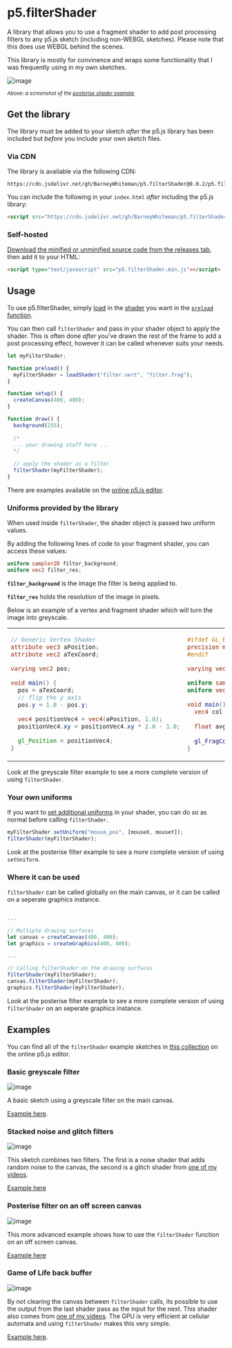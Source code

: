 # p5.filterShader
A library that allows you to use a fragment shader to add post processing filters to any p5.js sketch (including non-WEBGL sketches). Please note that this does use WEBGL behind the scenes.

This library is mostly for convinence and wraps some functionality that I was frequently using in my own sketches.

![image](https://raw.githubusercontent.com/BarneyWhiteman/p5.filterShader/main/example_posterise.png)

<small><em>Above: a screenshot of the [posterise shader example](https://editor.p5js.org/BarneyCodes/sketches/xfVcdKmtM)</em></small>

## Get the library
The library must be added to your sketch *after* the p5.js library has been included but *before* you include your own sketch files.

### Via CDN
The library is available via the following CDN:

```
https://cdn.jsdelivr.net/gh/BarneyWhiteman/p5.filterShader@0.0.2/p5.filterShader.min.js
```

You can include the following in your `index.html` *after* including the p5.js library:

```html
<script src="https://cdn.jsdelivr.net/gh/BarneyWhiteman/p5.filterShader@0.0.2/p5.filterShader.min.js"></script>
```

### Self-hosted
[Download the minified or unminified source code from the releases tab](https://github.com/BarneyWhiteman/p5.filterShader/releases/), then add it to your HTML:
```html
<script type="text/javascript" src="p5.filterShader.min.js"></script>
```

## Usage
To use p5.filterShader, simply [load](https://p5js.org/reference/#/p5/loadShader) in the [shader](https://p5js.org/reference/#/p5.Shader) you want in the [`preload` function](https://p5js.org/reference/#/p5/preload). 

You can then call `filterShader` and pass in your shader object to apply the shader. This is often done *after* you've drawn the rest of the frame to add a post processing effect, however it can be called whenever suits your needs.

```js
let myFilterShader;

function preload() {
  myFilterShader = loadShader("filter.vert", "filter.frag");
}

function setup() {
  createCanvas(400, 400);
}

function draw() {
  background(255);
  
  /*
  ... your drawing stuff here ...
  */
  
  // apply the shader as a filter
  filterShader(myFilterShader);
}
```

There are examples available on the [online p5.js editor](https://editor.p5js.org/BarneyCodes/collections/qwCiTya1e).

### Uniforms provided by the library
When used inside `filterShader`, the shader object is passed two uniform values.

By adding the following lines of code to your fragment shader, you can access these values:

```glsl
uniform sampler2D filter_background;
uniform vec2 filter_res;
```

**`filter_background`** is the image the filter is being applied to.

**`filter_res`** holds the resolution of the image in pixels.



Below is an example of a vertex and fragment shader which will turn the image into greyscale.
<table>
<tr>
<td>

```glsl
// Generic Vertex Shader
attribute vec3 aPosition;
attribute vec2 aTexCoord;

varying vec2 pos;

void main() {
  pos = aTexCoord;
  // flip the y axis
  pos.y = 1.0 - pos.y;

  vec4 positionVec4 = vec4(aPosition, 1.0);
  positionVec4.xy = positionVec4.xy * 2.0 - 1.0;

  gl_Position = positionVec4;
}
```

</td>
<td>

```glsl
#ifdef GL_ES
precision mediump float;
#endif

varying vec2 pos;

uniform sampler2D filter_background;
uniform vec2 filter_res;

void main() {
  vec4 col = texture2D(filter_background, pos);
  
  float avg = (col.r + col.g + col.b)/3.;
  
  gl_FragColor = vec4(avg, avg, avg, col.a);
}
```

</td>
</tr>
</table>

Look at the greyscale filter example to see a more complete version of using `filterShader`.

### Your own uniforms

If you want to [set additional uniforms](https://p5js.org/reference/#/p5.Shader/setUniform) in your shader, you can do so as normal before calling `filterShader`.

```js
myFilterShader.setUniform("mouse_pos", [mouseX, mouseY]);
filterShader(myFilterShader);
```

Look at the posterise filter example to see a more complete version of using `setUniform`.

### Where it can be used
`filterShader` can be called globally on the main canvas, or it can be called on a seperate graphics instance. 

```js

...

// Multiple drawing surfaces 
let canvas = createCanvas(400, 400);
let graphics = createGraphics(400, 400);

...

// Calling filterShader on the drawing surfaces
filterShader(myFilterShader);
canvas.filterShader(myFilterShader);
graphics.filterShader(myFilterShader);

```

Look at the posterise filter example to see a more complete version of using `filterShader` on an seperate graphics instance.

## Examples
You can find all of the `filterShader` example sketches in [this collection](https://editor.p5js.org/BarneyCodes/collections/qwCiTya1e) on the online p5.js editor.

### Basic greyscale filter

![image](https://raw.githubusercontent.com/BarneyWhiteman/p5.filterShader/main/example_greyscale.png)

A basic sketch using a greyscale filter on the main canvas. 

[Example here](https://editor.p5js.org/BarneyCodes/sketches/SGaANoXS2).

### Stacked noise and glitch filters

![image](https://raw.githubusercontent.com/BarneyWhiteman/p5.filterShader/main/example_noise_glitch.png)

This sketch combines two filters. The first is a noise shader that adds random noise to the canvas, the second is a glitch shader from [one of my videos](https://youtu.be/r5YkU5Xu4_E).

[Example here](https://editor.p5js.org/BarneyCodes/sketches/KTsPyqBSd)

### Posterise filter on an off screen canvas

![image](https://raw.githubusercontent.com/BarneyWhiteman/p5.filterShader/main/example_posterise.png)

This more advanced example shows how to use the `filterShader` function on an off screen canvas.

[Example here](https://editor.p5js.org/BarneyCodes/sketches/xfVcdKmtM)

### Game of Life back buffer

![image](https://raw.githubusercontent.com/BarneyWhiteman/p5.filterShader/main/example_gol.png)

By not clearing the canvas between `filterShader` calls, its possible to use the output from the last shader pass as the input for the next. This shader also comes from [one of my videos](https://youtu.be/XcII7comJ00). The GPU is very efficient at cellular automata and using `filterShader` makes this very simple.

[Example here](https://editor.p5js.org/BarneyCodes/sketches/dILD0aD2L).